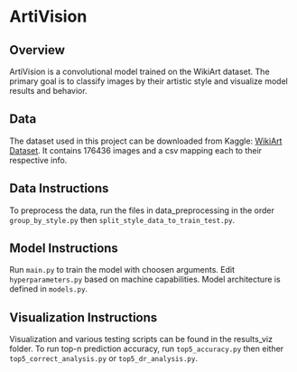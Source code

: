 # ArtiVision

## Overview
ArtiVision is a convolutional model trained on the WikiArt dataset. The primary goal is to classify images by their artistic style and visualize model results and behavior.

## Data
The dataset used in this project can be downloaded from Kaggle: [WikiArt Dataset](https://www.kaggle.com/datasets/simolopes/wikiart-all-artpieces?resource=download). It contains 176436 images and a csv mapping each to their respective info.

## Data Instructions
To preprocess the data, run the files in data_preprocessing in the order `group_by_style.py` then `split_style_data_to_train_test.py`.

## Model Instructions
Run `main.py` to train the model with choosen arguments. Edit `hyperparameters.py` based on machine capabilities. Model architecture is defined in `models.py`.

## Visualization Instructions
Visualization and various testing scripts can be found in the results_viz folder. To run top-n prediction accuracy, run `top5_accuracy.py` then either `top5_correct_analysis.py` or `top5_dr_analysis.py`.
